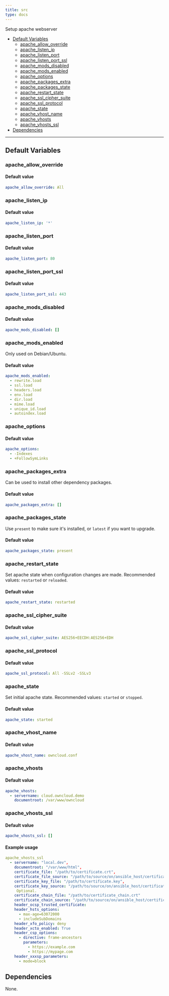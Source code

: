 ```yaml
---
title: src
type: docs
---
```

Setup apache webserver

* [Default Variables](#default-variables)
  * [apache_allow_override](#apache-allow-override)
  * [apache_listen_ip](#apache-listen-ip)
  * [apache_listen_port](#apache-listen-port)
  * [apache_listen_port_ssl](#apache-listen-port-ssl)
  * [apache_mods_disabled](#apache-mods-disabled)
  * [apache_mods_enabled](#apache-mods-enabled)
  * [apache_options](#apache-options)
  * [apache_packages_extra](#apache-packages-extra)
  * [apache_packages_state](#apache-packages-state)
  * [apache_restart_state](#apache-restart-state)
  * [apache_ssl_cipher_suite](#apache-ssl-cipher-suite)
  * [apache_ssl_protocol](#apache-ssl-protocol)
  * [apache_state](#apache-state)
  * [apache_vhost_name](#apache-vhost-name)
  * [apache_vhosts](#apache-vhosts)
  * [apache_vhosts_ssl](#apache-vhosts-ssl)
* [Dependencies](#dependencies)

---

## Default Variables

### apache_allow_override

#### Default value

```YAML
apache_allow_override: All
```

### apache_listen_ip

#### Default value

```YAML
apache_listen_ip: '*'
```

### apache_listen_port

#### Default value

```YAML
apache_listen_port: 80
```

### apache_listen_port_ssl

#### Default value

```YAML
apache_listen_port_ssl: 443
```

### apache_mods_disabled

#### Default value

```YAML
apache_mods_disabled: []
```

### apache_mods_enabled

Only used on Debian/Ubuntu.

#### Default value

```YAML
apache_mods_enabled:
  - rewrite.load
  - ssl.load
  - headers.load
  - env.load
  - dir.load
  - mime.load
  - unique_id.load
  - autoindex.load
```

### apache_options

#### Default value

```YAML
apache_options:
  - -Indexes
  - +FollowSymLinks
```

### apache_packages_extra

Can be used to install other dependency packages.

#### Default value

```YAML
apache_packages_extra: []
```

### apache_packages_state

Use `present` to make sure it's installed, or `latest` if you want to upgrade.

#### Default value

```YAML
apache_packages_state: present
```

### apache_restart_state

Set apache state when configuration changes are made. Recommended values: `restarted` or `reloaded`.

#### Default value

```YAML
apache_restart_state: restarted
```

### apache_ssl_cipher_suite

#### Default value

```YAML
apache_ssl_cipher_suite: AES256+EECDH:AES256+EDH
```

### apache_ssl_protocol

#### Default value

```YAML
apache_ssl_protocol: All -SSLv2 -SSLv3
```

### apache_state

Set initial apache state. Recommended values: `started` or `stopped`.

#### Default value

```YAML
apache_state: started
```

### apache_vhost_name

#### Default value

```YAML
apache_vhost_name: owncloud.conf
```

### apache_vhosts

#### Default value

```YAML
apache_vhosts:
  - servername: cloud.owncloud.demo
    documentroot: /var/www/owncloud
```

### apache_vhosts_ssl

#### Default value

```YAML
apache_vhosts_ssl: []
```

#### Example usage

```YAML
apache_vhosts_ssl
  - servername: "local.dev",
    documentroot: "/var/www/html",
    certificate_file: "/path/to/certificate.crt",
    certificate_file_source: "/path/to/source/on/ansible_host/certificate.crt"
    certificate_key_file: "/path/to/certificate.key",
    certificate_key_source: "/path/to/source/on/ansible_host/certificate.key"
     Optional.
    certificate_chain_file: "/path/to/certificate_chain.crt"
    certificate_chain_source: "/path/to/source/on/ansible_host/certificate_chain.crt"
    header_ocsp_trusted_certificate:
    header_hsts_options:
      - max-age=63072000
      - includeSubDomains
    header_xfo_policy: deny
    header_xcto_enabled: True
    header_csp_options:
      - directive: frame-ancestors
        parameters:
          - https://example.com
          - https://mypage.com
    header_xxxsp_parameters:
      - mode=block
```

## Dependencies

None.
